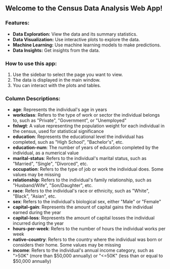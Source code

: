 ## Welcome to the Census Data Analysis Web App!
### Features:
- **Data Exploration:** View the data and its summary statistics.
- **Data Visualization:** Use interactive plots to explore the data.
- **Machine Learning:** Use machine learning models to make predictions.
- **Data Insights:** Get insights from the data.

### How to use this app: 
1. Use the sidebar to select the page you want to view.
2. The data is displayed in the main window.
3. You can interact with the plots and tables.

### Column Descriptions:
- **age**: Represents the individual's age in years
- **workclass**: Refers to the type of work or sector the individual belongs to, such as "Private", "Government", or "Unemployed"
- **fnlwgt**: A value representing the population weight for each individual in the census, used for statistical significance
- **education**: Represents the educational level the individual has completed, such as "High School", "Bachelor's", etc.
- **education-num**: The number of years of education completed by the individual, as a numerical value
- **marital-status**: Refers to the individual's marital status, such as "Married", "Single", "Divorced", etc.
- **occupation**: Refers to the type of job or work the individual does. Some values may be missing
- **relationship**: Refers to the individual's family relationship, such as "Husband/Wife", "Son/Daughter", etc.
- **race**: Refers to the individual's race or ethnicity, such as "White", "Black", "Asian", etc.
- **sex**: Refers to the individual's biological sex, either "Male" or "Female"
- **capital-gain**: Represents the amount of capital gains the individual earned during the year
- **capital-loss**: Represents the amount of capital losses the individual incurred during the year
- **hours-per-week**: Refers to the number of hours the individual works per week
- **native-country**: Refers to the country where the individual was born or considers their home. Some values may be missing
- **income**: Refers to the individual's annual income category, such as ">50K" (more than $50,000 annually) or "<=50K" (less than or equal to $50,000 annually)
